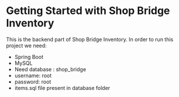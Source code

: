 # Getting Started with Shop Bridge Inventory

This is the backend part of Shop Bridge Inventory. In order to run this project we need:

- Spring Boot
- MySQL
- Need database : shop_bridge
- username: root
- password: root
- items.sql file present in database folder

